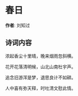 # 春日

**作者**: 刘知过

## 诗词内容

浓起香尘十里晴，晚来烟雨忽斜横。

花开花落清明候，山北山南杜宇声。

追念旧游浑是梦，退思良计不如耕。

人中喜有弥天释，时吐清文慰此情。


